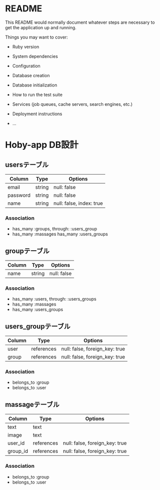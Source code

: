 # README

This README would normally document whatever steps are necessary to get the
application up and running.

Things you may want to cover:

* Ruby version

* System dependencies

* Configuration

* Database creation

* Database initialization

* How to run the test suite

* Services (job queues, cache servers, search engines, etc.)

* Deployment instructions

* ...
# Hoby-app DB設計
## usersテーブル
|Column|Type|Options|
|------|----|-------|
|email|string|null: false|
|password|string|null: false|
|name|string|null: false, index: true|
### Association
- has_many :groups, through: :users_group
- has_many :massages
  has_many :users_groups

## groupテーブル
|Column|Type|Options|
|------|----|-------|
|name|string|null: false|
### Association
- has_many :users, through: :users_groups
- has_many :massages
- has_many :users_groups

## users_groupテーブル
|Column|Type|Options|
|------|----|-------|
|user|references|null: false, foreign_key: true|
|group|references|null: false, foreign_key: true|
### Association
- belongs_to :group
- belongs_to :user

## massageテーブル
|Column|Type|Options|
|------|----|-------|
|text|text||
|image|text||
|user_id|references|null: false, foreign_key: true|
|group_id|references|null: false, foreign_key: true|

### Association
- belongs_to :group
- belongs_to :user

